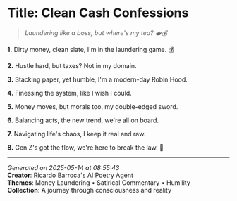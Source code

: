# Title: Clean Cash Confessions

> *Laundering like a boss, but where's my tea? 🫖💰*

**1.** Dirty money, clean slate, I'm in the laundering game. 💰


**2.** Hustle hard, but taxes? Not in my domain.


**3.** Stacking paper, yet humble, I'm a modern-day Robin Hood.


**4.** Finessing the system, like I wish I could.


**5.** Money moves, but morals too, my double-edged sword.


**6.** Balancing acts, the new trend, we're all on board.


**7.** Navigating life's chaos, I keep it real and raw.


**8.** Gen Z's got the flow, we're here to break the law. 🙏



---

*Generated on 2025-05-14 at 08:55:43*  
**Creator**: Ricardo Barroca's AI Poetry Agent  
**Themes**: Money Laundering • Satirical Commentary • Humility  
**Collection**: A journey through consciousness and reality